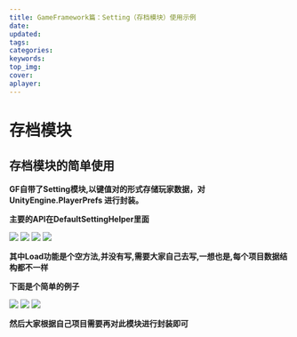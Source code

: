 ```yaml
---
title: GameFramework篇：Setting（存档模块）使用示例
date:
updated:
tags:
categories:
keywords:
top_img:
cover:
aplayer:
---
```

<meta name="referrer" content="no-referrer" />

# 存档模块

## 存档模块的简单使用
  **GF自带了Setting模块,以键值对的形式存储玩家数据，对 UnityEngine.PlayerPrefs 进行封装。**

 **主要的API在DefaultSettingHelper里面**

![](https://myfirstblog.oss-cn-hangzhou.aliyuncs.com/2019/04/20190120205333502.png) ![](https://myfirstblog.oss-cn-hangzhou.aliyuncs.com/2019/04/20190120205353852.png) ![](https://myfirstblog.oss-cn-hangzhou.aliyuncs.com/2019/04/20190120205300952.png) ![](https://myfirstblog.oss-cn-hangzhou.aliyuncs.com/2019/04/20190120204729862.png)

 **其中Load功能是个空方法,并没有写,需要大家自己去写,一想也是,每个项目数据结构都不一样**

 **下面是个简单的例子**

![](https://myfirstblog.oss-cn-hangzhou.aliyuncs.com/2019/04/20190120210223320.png) ![](https://myfirstblog.oss-cn-hangzhou.aliyuncs.com/2019/04/20190120210308572.png) ![](https://myfirstblog.oss-cn-hangzhou.aliyuncs.com/2019/04/20190120210244395.png)

 **然后大家根据自己项目需要再对此模块进行封装即可**
